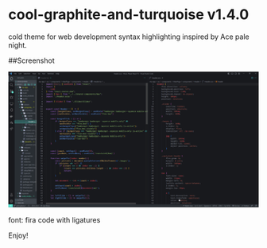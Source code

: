 # cool-graphite-and-turquoise v1.4.0

cold theme for web development 
syntax highlighting inspired by Ace pale night.

##Screenshot

![screenshot of theme](./images/screenShot.png)

font: fira code with ligatures

Enjoy!

